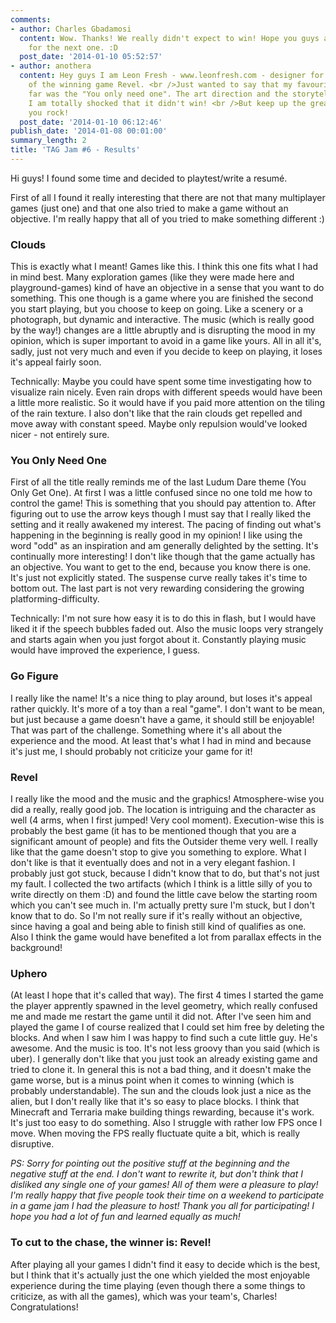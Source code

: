 ```yaml
---
comments:
- author: Charles Gbadamosi
  content: Wow. Thanks! We really didn't expect to win! Hope you guys all join us
    for the next one. :D
  post_date: '2014-01-10 05:52:57'
- author: anothera
  content: Hey guys I am Leon Fresh - www.leonfresh.com - designer for the backgrounds
    of the winning game Revel. <br />Just wanted to say that my favourite game by
    far was the "You only need one". The art direction and the storytelling was mindblowing,
    I am totally shocked that it didn't win! <br />But keep up the great work guys,
    you rock!
  post_date: '2014-01-10 06:12:46'
publish_date: '2014-01-08 00:01:00'
summary_length: 2
title: 'TAG Jam #6 - Results'
---
```

Hi guys! I found some time and decided to playtest/write a resumé.

First of all I found it really interesting that there are not that many multiplayer games (just one) and that one also tried to make a game without an objective. I'm really happy that all of you tried to make something different :)

### Clouds
This is exactly what I meant! Games like this. I think this one fits what I had in mind best. Many exploration games (like they were made here and playground-games) kind of have an objective in a sense that you want to do something. This one though is a game where you are finished the second you start playing, but you choose to keep on going. Like a scenery or a photograph, but dynamic and interactive. The music (which is really good by the way!) changes are a little abruptly and is disrupting the mood in my opinion, which is super important to avoid in a game like yours. All in all it's, sadly, just not very much and even if you decide to keep on playing, it loses it's appeal fairly soon.

Technically: Maybe you could have spent some time investigating how to visualize rain nicely. Even rain drops with different speeds would have been a little more realistic. So it would have if you paid more attention on the tiling of the rain texture. I also don't like that the rain clouds get repelled and move away with constant speed. Maybe only repulsion would've looked nicer - not entirely sure.

### You Only Need One
First of all the title really reminds me of the last Ludum Dare theme (You Only Get One). At first I was a little confused since no one told me how to control the game! This is something that you should pay attention to. After figuring out to use the arrow keys though I must say that I really liked the setting and it really awakened my interest. The pacing of finding out what's happening in the beginning is really good in my opinion! I like using the word "odd" as an inspiration and am generally delighted by the setting. It's continually more interesting! I don't like though that the game actually has an objective. You want to get to the end, because you know there is one. It's just not explicitly stated. The suspense curve really takes it's time to bottom out. The last part is not very rewarding considering the growing platforming-difficulty.

Technically: I'm not sure how easy it is to do this in flash, but I would have liked it if the speech bubbles faded out. Also the music loops very strangely and starts again when you just forgot about it. Constantly playing music would have improved the experience, I guess.

### Go Figure
I really like the name! It's a nice thing to play around, but loses it's appeal rather quickly. It's more of a toy than a real "game". I don't want to be mean, but just because a game doesn't have a game, it should still be enjoyable! That was part of the challenge. Something where it's all about the experience and the mood. At least that's what I had in mind and because it's just me, I should probably not criticize your game for it!

### Revel
I really like the mood and the music and the graphics! Atmosphere-wise you did a really, really good job. The location is intriguing and the character as well (4 arms, when I first jumped! Very cool moment). Execution-wise this is probably the best game (it has to be mentioned though that you are a significant amount of people) and fits the Outsider theme very well. I really like that the game doesn't stop to give you something to explore. What I don't like is that it eventually does and not in a very elegant fashion. I probably just got stuck, because I didn't know that to do, but that's not just my fault. I collected the two artifacts (which I think is a little silly of you to write directly on them :D) and found the little cave below the starting room which you can't see much in. I'm actually pretty sure I'm stuck, but I don't know that to do. So I'm not really sure if it's really without an objective, since having a goal and being able to finish still kind of qualifies as one. Also I think the game would have benefited a lot from parallax effects in the background!

### Uphero
(At least I hope that it's called that way). The first 4 times I started the game the player apprently spawned in the level geometry, which really confused me and made me restart the game until it did not. After I've seen him and played the game I of course realized that I could set him free by deleting the blocks. And when I saw him I was happy to find such a cute little guy. He's awesome. And the music is too. It's not less groovy than you said (which is uber). I generally don't like that you just took an already existing game and tried to clone it. In general this is not a bad thing, and it doesn't make the game worse, but is a minus point when it comes to winning (which is probably understandable). The sun and the clouds look just a nice as the alien, but I don't really like that it's so easy to place blocks. I think that Minecraft and Terraria make building things rewarding, because it's work. It's just too easy to do something. Also I struggle with rather low FPS once I move. When moving the FPS really fluctuate quite a bit, which is really disruptive.

*PS: Sorry for pointing out the positive stuff at the beginning and the negative stuff at the end. I don't want to rewrite it, but don't think that I disliked any single one of your games! All of them were a pleasure to play! I'm really happy that five people took their time on a weekend to participate in a game jam I had the pleasure to host! Thank you all for participating! I hope you had a lot of fun and learned equally as much!*

### To cut to the chase, the winner is: **Revel!**

After playing all your games I didn't find it easy to decide which is the best, but I think that it's actually just the one which yielded the most enjoyable experience during the time playing (even though there a some things to criticize, as with all the games), which was your team's, Charles! Congratulations!
